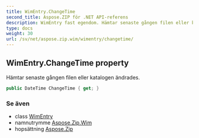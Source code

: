 ```yaml
---
title: WimEntry.ChangeTime
second_title: Aspose.ZIP för .NET API-referens
description: WimEntry fast egendom. Hämtar senaste gången filen eller katalogen ändrades.
type: docs
weight: 30
url: /sv/net/aspose.zip.wim/wimentry/changetime/
---
```

## WimEntry.ChangeTime property

Hämtar senaste gången filen eller katalogen ändrades.

```csharp
public DateTime ChangeTime { get; }
```

### Se även

* class [WimEntry](../)
* namnutrymme [Aspose.Zip.Wim](../../wimentry/)
* hopsättning [Aspose.Zip](../../../)


